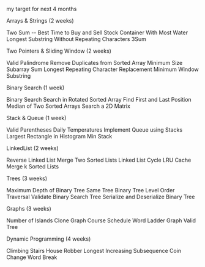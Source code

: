 my target for next 4 months 

Arrays & Strings (2 weeks)


Two Sum -- 
Best Time to Buy and Sell Stock
Container With Most Water
Longest Substring Without Repeating Characters
3Sum


Two Pointers & Sliding Window (2 weeks)


Valid Palindrome
Remove Duplicates from Sorted Array
Minimum Size Subarray Sum
Longest Repeating Character Replacement
Minimum Window Substring


Binary Search (1 week)


Binary Search
Search in Rotated Sorted Array
Find First and Last Position
Median of Two Sorted Arrays
Search a 2D Matrix


Stack & Queue (1 week)


Valid Parentheses
Daily Temperatures
Implement Queue using Stacks
Largest Rectangle in Histogram
Min Stack


LinkedList (2 weeks)


Reverse Linked List
Merge Two Sorted Lists
Linked List Cycle
LRU Cache
Merge k Sorted Lists


Trees (3 weeks)


Maximum Depth of Binary Tree
Same Tree
Binary Tree Level Order Traversal
Validate Binary Search Tree
Serialize and Deserialize Binary Tree


Graphs (3 weeks)


Number of Islands
Clone Graph
Course Schedule
Word Ladder
Graph Valid Tree


Dynamic Programming (4 weeks)


Climbing Stairs
House Robber
Longest Increasing Subsequence
Coin Change
Word Break